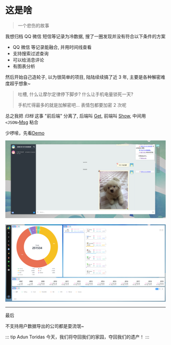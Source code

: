 # 这是啥

> 一个悲伤的故事

我想归档 QQ 微信 短信等记录为冷数据, 搜了一圈发现并没有符合以下条件的方案

-   QQ 微信 等记录能融合, 并用时间线查看
-   支持搜索过滤查询
-   可以给消息评论
-   有图表分析

然后开始自己造轮子, 以为很简单的项目, 陆陆续续搞了近 3 年, 主要是各种解密难度超乎想象~

> 吐槽, 什么让摩尔定律停下脚步? 什么让手机电量锁死一天?
>
> 手机忙得最多的就是加解密吧... 表情包都要加密 2 次呢

总之我把 _归档_ 这事 "前后端" 分离了, 后端叫 [Get](./use/get.md), 前端叫 [Show](./use/show.md), 中间用 `<JSON>`[Msg](./use/msg/schema.md) 粘合

少啰嗦，先看[Demo](http://demo.shmily.lqzh.me/)

<div align="center">
    <a target="_blank" href="http://demo.shmily.lqzh.me/"><img src="https://github.com/lqzhgood/Shmily-Show-Demo/raw/page/screenshots/query.png"></a>
    <div>&nbsp;</div>
    <a target="_blank" href="http://demo.shmily.lqzh.me/#/statistic"><img src="https://github.com/lqzhgood/Shmily-Show-Demo/raw/page/screenshots/statistic.png"></a>
</div>

<hr/>

最后

不支持用户数据导出的公司都是耍流氓~

::: tip Adun Toridas
今天，我们将夺回我们的家园，夺回我们的遗产！
:::
